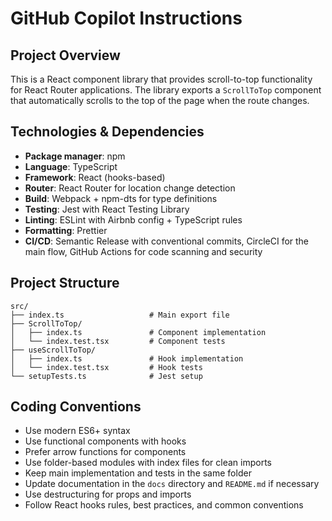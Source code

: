 # GitHub Copilot Instructions

## Project Overview

This is a React component library that provides scroll-to-top functionality for React Router applications. The library exports a `ScrollToTop` component that automatically scrolls to the top of the page when the route changes.

## Technologies & Dependencies

- **Package manager**: npm
- **Language**: TypeScript
- **Framework**: React (hooks-based)
- **Router**: React Router for location change detection
- **Build**: Webpack + npm-dts for type definitions
- **Testing**: Jest with React Testing Library
- **Linting**: ESLint with Airbnb config + TypeScript rules
- **Formatting**: Prettier
- **CI/CD**: Semantic Release with conventional commits, CircleCI for the main flow, GitHub Actions for code scanning and security

## Project Structure

```
src/
├── index.ts                   # Main export file
├── ScrollToTop/
│   ├── index.ts               # Component implementation
│   └── index.test.tsx         # Component tests
├── useScrollToTop/
│   ├── index.ts               # Hook implementation
│   └── index.test.tsx         # Hook tests
└── setupTests.ts              # Jest setup
```

## Coding Conventions

- Use modern ES6+ syntax
- Use functional components with hooks
- Prefer arrow functions for components
- Use folder-based modules with index files for clean imports
- Keep main implementation and tests in the same folder
- Update documentation in the `docs` directory and `README.md` if necessary
- Use destructuring for props and imports
- Follow React hooks rules, best practices, and common conventions
